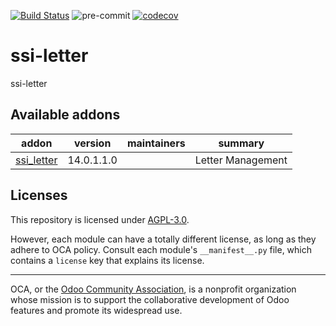 [![Build Status](https://travis-ci.com/open-synergy/ssi-letter.svg?branch=14.0)](https://travis-ci.com/open-synergy/ssi-letter)
![pre-commit](https://github.com/open-synergy/ssi-letter/actions/workflows/pre-commit.yml/badge.svg)
[![codecov](https://codecov.io/gh/open-synergy/ssi-letter/branch/14.0/graph/badge.svg)](https://codecov.io/gh/open-synergy/ssi-letter)

<!-- /!\ do not modify above this line -->

# ssi-letter

ssi-letter

<!-- /!\ do not modify below this line -->

<!-- prettier-ignore-start -->

[//]: # (addons)

Available addons
----------------
addon | version | maintainers | summary
--- | --- | --- | ---
[ssi_letter](ssi_letter/) | 14.0.1.1.0 |  | Letter Management

[//]: # (end addons)

<!-- prettier-ignore-end -->

## Licenses

This repository is licensed under [AGPL-3.0](LICENSE).

However, each module can have a totally different license, as long as they adhere to OCA
policy. Consult each module's `__manifest__.py` file, which contains a `license` key
that explains its license.

----

OCA, or the [Odoo Community Association](http://odoo-community.org/), is a nonprofit
organization whose mission is to support the collaborative development of Odoo features
and promote its widespread use.
